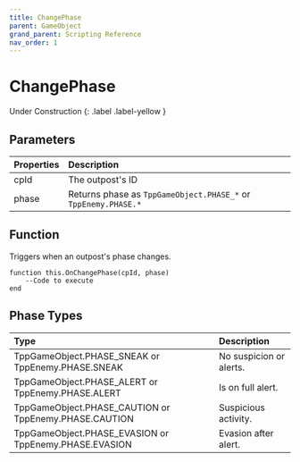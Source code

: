 ```yaml
---
title: ChangePhase
parent: GameObject
grand_parent: Scripting Reference
nav_order: 1
---
```


# ChangePhase
Under Construction
{: .label .label-yellow }

## Parameters

|Properties|Description|
|:-|:-|
|cpId|The outpost's ID|
|phase|Returns phase as `TppGameObject.PHASE_*` or `TppEnemy.PHASE.*`|

## Function

Triggers when an outpost's phase changes.

```
function this.OnChangePhase(cpId, phase) 
	--Code to execute
end
```

## Phase Types

|Type|Description|
|:-|:-|
|TppGameObject.PHASE_SNEAK or TppEnemy.PHASE.SNEAK|No suspicion or alerts.|
|TppGameObject.PHASE_ALERT or TppEnemy.PHASE.ALERT|Is on full alert.|
|TppGameObject.PHASE_CAUTION or TppEnemy.PHASE.CAUTION|Suspicious activity.|
|TppGameObject.PHASE_EVASION or TppEnemy.PHASE.EVASION|Evasion after alert.|
